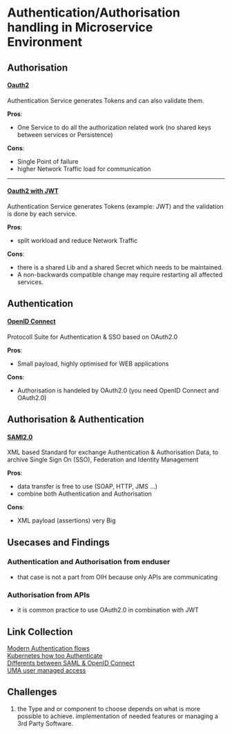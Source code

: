 # Authentication/Authorisation handling in Microservice Environment #


## Authorisation ##


#### [Oauth2](https://aaronparecki.com/oauth-2-simplified/)  
Authentication Service generates Tokens and can also validate them.  


**Pros**:  
* One Service to do all the authorization related work (no shared keys between services or Persistence)

**Cons**:  
* Single Point of failure
* higher Network Traffic load for communication

---

#### [Oauth2 with JWT](https://jwt.io/introduction/)  
Authentication Service generates Tokens (example: JWT)  and the validation is done by each service.  

**Pros**:   
* split workload and reduce Network Traffic  

**Cons**: 
* there is a shared Lib and a shared Secret which needs to be maintained.
* A non-backwards compatible change may require restarting all affected services.


## Authentication ##

#### [OpenID Connect](http://openid.net/connect/)  
Protocoll Suite for Authentication & SSO based on OAuth2.0  

**Pros**:
* Small payload, highly optimised for WEB applications

**Cons**:
* Authorisation is handeled by OAuth2.0 (you need OpenID Connect and OAuth2.0)


## Authorisation & Authentication ##


#### [SAMl2.0](http://saml.xml.org/saml-specifications)  
XML based Standard for exchange Authentication & Authorisation Data, to archive Single Sign On (SSO), Federation and Identity Management  

**Pros**:
* data transfer is free to use (SOAP, HTTP, JMS ...)
* combine both Authentication and Authorisation

**Cons**:
* XML payload (assertions) very Big

## Usecases and Findings ##


### Authentication and Authorisation from enduser  

* that case is not a part from OIH because only APIs are communicating

### Authorisation from APIs

* it is common practice to use OAuth2.0 in combination with JWT 

## Link Collection

[Modern Authentication flows](https://nordicapis.com/how-to-control-user-identity-within-microservices/)  
[Kubernetes how too Authenticate](https://medium.com/jeroen-rosenberg/from-monolith-to-microservice-architecture-on-kubernetes-part-2-authentication-with-jwt-934ea030923)  
[Differents between SAML & OpenID Connect](https://www.gluu.org/blog/oauth-vs-saml-vs-openid-connect/)  
[UMA user managed access](https://www.gluu.org/resources/documents/standards/uma/)

## Challenges

1.  the Type and or component to choose depends on what is more possible to achieve. implementation of needed features or managing a 3rd Party Software. 
